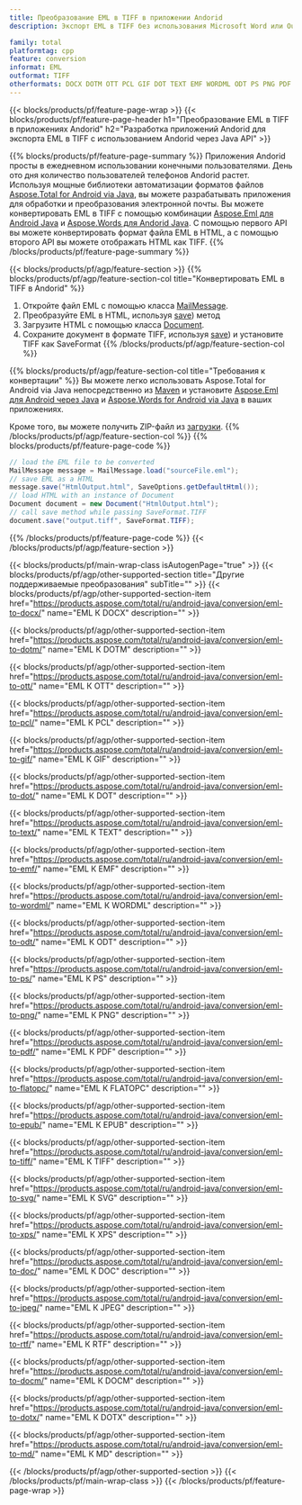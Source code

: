 ```yaml
---
title: Преобразование EML в TIFF в приложении Andorid
description: Экспорт EML в TIFF без использования Microsoft Word или Outlook в ваших приложениях Andorid.

family: total
platformtag: cpp
feature: conversion
informat: EML
outformat: TIFF
otherformats: DOCX DOTM OTT PCL GIF DOT TEXT EMF WORDML ODT PS PNG PDF FLATOPC EPUB BMP SVG XPS DOC JPEG RTF DOCM DOTX MD
---
```

{{< blocks/products/pf/feature-page-wrap >}}
{{< blocks/products/pf/feature-page-header h1="Преобразование EML в TIFF в приложениях Andorid" h2="Разработка приложений Andorid для экспорта EML в TIFF с использованием Andorid через Java API" >}}

{{% blocks/products/pf/feature-page-summary %}}
Приложения Andorid просты в ежедневном использовании конечными пользователями. День ото дня количество пользователей телефонов Andorid растет. Используя мощные библиотеки автоматизации форматов файлов [Aspose.Total for Android via Java](https://products.aspose.com/total/android-java/), вы можете разрабатывать приложения для обработки и преобразования электронной почты. Вы можете конвертировать EML в TIFF с помощью комбинации [Aspose.Eml для Android Java](https://products.aspose.com/eml/android-java/) и [Aspose.Words для Andorid Java](https://products.aspose.com/words/android-java/). С помощью первого API вы можете конвертировать формат файла EML в HTML, а с помощью второго API вы можете отображать HTML как TIFF. 
{{% /blocks/products/pf/feature-page-summary  %}}

{{< blocks/products/pf/agp/feature-section >}}
{{% blocks/products/pf/agp/feature-section-col title="Конвертировать EML в TIFF в Andorid" %}}
1. Откройте файл EML с помощью класса [MailMessage](https://reference.aspose.com/eml/java/com.aspose.eml/mailmessage).
2. Преобразуйте EML в HTML, используя [save](https://reference.aspose.com/eml/java/com.aspose.eml/MailMessage#save(java.io.OutputStream,%20com.aspose.eml.SaveOptions). )) метод
3. Загрузите HTML с помощью класса [Document](https://reference.aspose.com/words/java/com.aspose.words/Document).
4. Сохраните документ в формате TIFF, используя [save](https://reference.aspose.com/words/java/com.aspose.words/Document#save(java.lang.String,com.aspose.words.SaveOptions). )) и установите TIFF как SaveFormat
{{% /blocks/products/pf/agp/feature-section-col %}}

{{% blocks/products/pf/agp/feature-section-col title="Требования к конвертации" %}}
Вы можете легко использовать Aspose.Total for Android via Java непосредственно из [Maven](https://repository.aspose.com/webapp/#/artifacts/browse/tree/General/repo/com/aspose/aspose-total) и установите [Aspose.Eml для Android через Java](https://docs.aspose.com/eml/androidjava/installation/) и [Aspose.Words for Android via Java](https://docs.aspose.com/words/java/install-aspose-words-for-android-через-java/#install-asposewords-for-android-через-java-из-maven-репозитория) в ваших приложениях.

Кроме того, вы можете получить ZIP-файл из [загрузки](https://releases.aspose.comtotal/androidjava).
{{% /blocks/products/pf/agp/feature-section-col %}}
{{% blocks/products/pf/feature-page-code %}}
```cs
// load the EML file to be converted
MailMessage message = MailMessage.load("sourceFile.eml"); 
// save EML as a HTML 
message.save("HtmlOutput.html", SaveOptions.getDefaultHtml());
// load HTML with an instance of Document
Document document = new Document("HtmlOutput.html");
// call save method while passing SaveFormat.TIFF
document.save("output.tiff", SaveFormat.TIFF); 
```

{{% /blocks/products/pf/feature-page-code %}}
{{< /blocks/products/pf/agp/feature-section >}}

{{< blocks/products/pf/main-wrap-class isAutogenPage="true" >}}
{{< blocks/products/pf/agp/other-supported-section title="Другие поддерживаемые преобразования" subTitle="" >}}
{{< blocks/products/pf/agp/other-supported-section-item href="https://products.aspose.com/total/ru/android-java/conversion/eml-to-docx/" name="EML К DOCX" description="" >}}

{{< blocks/products/pf/agp/other-supported-section-item href="https://products.aspose.com/total/ru/android-java/conversion/eml-to-dotm/" name="EML К DOTM" description="" >}}

{{< blocks/products/pf/agp/other-supported-section-item href="https://products.aspose.com/total/ru/android-java/conversion/eml-to-ott/" name="EML К OTT" description="" >}}

{{< blocks/products/pf/agp/other-supported-section-item href="https://products.aspose.com/total/ru/android-java/conversion/eml-to-pcl/" name="EML К PCL" description="" >}}

{{< blocks/products/pf/agp/other-supported-section-item href="https://products.aspose.com/total/ru/android-java/conversion/eml-to-gif/" name="EML К GIF" description="" >}}

{{< blocks/products/pf/agp/other-supported-section-item href="https://products.aspose.com/total/ru/android-java/conversion/eml-to-dot/" name="EML К DOT" description="" >}}

{{< blocks/products/pf/agp/other-supported-section-item href="https://products.aspose.com/total/ru/android-java/conversion/eml-to-text/" name="EML К TEXT" description="" >}}

{{< blocks/products/pf/agp/other-supported-section-item href="https://products.aspose.com/total/ru/android-java/conversion/eml-to-emf/" name="EML К EMF" description="" >}}

{{< blocks/products/pf/agp/other-supported-section-item href="https://products.aspose.com/total/ru/android-java/conversion/eml-to-wordml/" name="EML К WORDML" description="" >}}

{{< blocks/products/pf/agp/other-supported-section-item href="https://products.aspose.com/total/ru/android-java/conversion/eml-to-odt/" name="EML К ODT" description="" >}}

{{< blocks/products/pf/agp/other-supported-section-item href="https://products.aspose.com/total/ru/android-java/conversion/eml-to-ps/" name="EML К PS" description="" >}}

{{< blocks/products/pf/agp/other-supported-section-item href="https://products.aspose.com/total/ru/android-java/conversion/eml-to-png/" name="EML К PNG" description="" >}}

{{< blocks/products/pf/agp/other-supported-section-item href="https://products.aspose.com/total/ru/android-java/conversion/eml-to-pdf/" name="EML К PDF" description="" >}}

{{< blocks/products/pf/agp/other-supported-section-item href="https://products.aspose.com/total/ru/android-java/conversion/eml-to-flatopc/" name="EML К FLATOPC" description="" >}}

{{< blocks/products/pf/agp/other-supported-section-item href="https://products.aspose.com/total/ru/android-java/conversion/eml-to-epub/" name="EML К EPUB" description="" >}}

{{< blocks/products/pf/agp/other-supported-section-item href="https://products.aspose.com/total/ru/android-java/conversion/eml-to-tiff/" name="EML К TIFF" description="" >}}

{{< blocks/products/pf/agp/other-supported-section-item href="https://products.aspose.com/total/ru/android-java/conversion/eml-to-svg/" name="EML К SVG" description="" >}}

{{< blocks/products/pf/agp/other-supported-section-item href="https://products.aspose.com/total/ru/android-java/conversion/eml-to-xps/" name="EML К XPS" description="" >}}

{{< blocks/products/pf/agp/other-supported-section-item href="https://products.aspose.com/total/ru/android-java/conversion/eml-to-doc/" name="EML К DOC" description="" >}}

{{< blocks/products/pf/agp/other-supported-section-item href="https://products.aspose.com/total/ru/android-java/conversion/eml-to-jpeg/" name="EML К JPEG" description="" >}}

{{< blocks/products/pf/agp/other-supported-section-item href="https://products.aspose.com/total/ru/android-java/conversion/eml-to-rtf/" name="EML К RTF" description="" >}}

{{< blocks/products/pf/agp/other-supported-section-item href="https://products.aspose.com/total/ru/android-java/conversion/eml-to-docm/" name="EML К DOCM" description="" >}}

{{< blocks/products/pf/agp/other-supported-section-item href="https://products.aspose.com/total/ru/android-java/conversion/eml-to-dotx/" name="EML К DOTX" description="" >}}

{{< blocks/products/pf/agp/other-supported-section-item href="https://products.aspose.com/total/ru/android-java/conversion/eml-to-md/" name="EML К MD" description="" >}}


{{< /blocks/products/pf/agp/other-supported-section >}}
{{< /blocks/products/pf/main-wrap-class >}}
{{< /blocks/products/pf/feature-page-wrap >}}